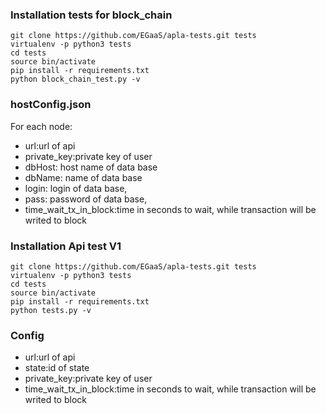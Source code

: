 ### Installation tests for block_chain

```
git clone https://github.com/EGaaS/apla-tests.git tests
virtualenv -p python3 tests
cd tests
source bin/activate
pip install -r requirements.txt
python block_chain_test.py -v
```

### hostConfig.json
For each node:
* url:url of api
* private_key:private key of user
* dbHost: host name of data base
* dbName: name of data base
* login: login of data base,
* pass: password of data base,
* time_wait_tx_in_block:time in seconds to wait, while transaction will be writed to block 

### Installation Api test V1

```
git clone https://github.com/EGaaS/apla-tests.git tests
virtualenv -p python3 tests
cd tests
source bin/activate
pip install -r requirements.txt
python tests.py -v
```

### Config

* url:url of api
* state:id of state
* private_key:private key of user
* time_wait_tx_in_block:time in seconds to wait, while transaction will be writed to block
